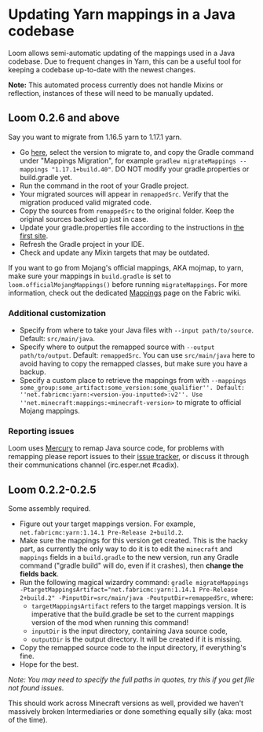 # Updating Yarn mappings in a Java codebase

Loom allows semi-automatic updating of the mappings used in a Java codebase. Due to frequent changes in Yarn, this can be a useful tool for keeping a codebase up-to-date with the newest changes.

**Note:** This automated process currently does not handle Mixins or reflection, instances of these will need to be manually updated.

## Loom 0.2.6 and above

Say you want to migrate from 1.16.5 yarn to 1.17.1 yarn.

  - Go [here](https://fabricmc.net/develop), select the version to migrate to, and copy the Gradle command under "Mappings Migration", for example ```gradlew migrateMappings --mappings "1.17.1+build.40"```.  DO NOT modify your gradle.properties or build.gradle yet.   
  - Run the command in the root of your Gradle project.
  - Your migrated sources will appear in ```remappedSrc```. Verify that the migration produced valid migrated code.
  - Copy the sources from ```remappedSrc``` to the original folder. Keep the original sources backed up just in case.
  - Update your gradle.properties file according to the instructions in [the first site](https://fabricmc.net/develop).
  - Refresh the Gradle project in your IDE.
  - Check and update any Mixin targets that may be outdated.

If you want to go from Mojang's official mappings, AKA mojmap, to yarn, make sure your mappings in ```build.gradle``` is set to ```loom.officialMojangMappings()``` before running ```migrateMappings```. For more information, check out the dedicated [Mappings](https://fabricmc.net/wiki/tutorial:mappings) page on the Fabric wiki.

### Additional customization 
  * Specify from where to take your Java files with ```--input path/to/source```. Default: ```src/main/java```.
  * Specify where to output the remapped source with ```--output path/to/output```. Default: ```remappedSrc```. You can use ```src/main/java``` here to avoid having to copy the remapped classes, but make sure you have a backup.
  * Specify a custom place to retrieve the mappings from with ```--mappings some_group:some_artifact:some_version:some_qualifier''. Default: ''net.fabricmc:yarn:<version-you-inputted>:v2''. Use ''net.minecraft:mappings:<minecraft-version>``` to migrate to official Mojang mappings.

### Reporting issues
Loom uses [Mercury](https://github.com/CadixDev/Mercury) to remap Java source code, for problems with remapping please report issues to their [issue tracker](https://github.com/CadixDev/Mercury/issues), or discuss it through their communications channel (irc.esper.net #cadix).

## Loom 0.2.2-0.2.5

Some assembly required.

  - Figure out your target mappings version. For example, ```net.fabricmc:yarn:1.14.1 Pre-Release 2+build.2```.
  - Make sure the mappings for this version get created. This is the hacky part, as currently the only way to do it is to edit the ```minecraft``` and ```mappings``` fields in a ```build.gradle``` to the new version, run any Gradle command ("gradle build" will do, even if it crashes), then **change the fields back**.
  - Run the following magical wizardry command: ```gradle migrateMappings -PtargetMappingsArtifact="net.fabricmc:yarn:1.14.1 Pre-Release 2+build.2" -PinputDir=src/main/java -PoutputDir=remappedSrc```, where:
    * ```targetMappingsArtifact``` refers to the target mappings version. It is imperative that the build.gradle be set to the current mappings version of the mod when running this command!
    * ```inputDir``` is the input directory, containing Java source code,
    * ```outputDir``` is the output directory. It will be created if it is missing.
  - Copy the remapped source code to the input directory, if everything's fine.
  - Hope for the best.

*Note: You may need to specify the full paths in quotes, try this if you get file not found issues.*

This should work across Minecraft versions as well, provided we haven't massively broken Intermediaries or done something equally silly (aka: most of the time).
